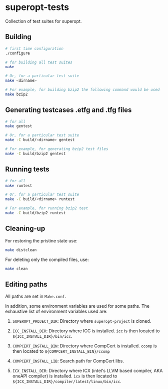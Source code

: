 superopt-tests
==============

Collection of test suites for superopt.

## Building

```sh
# first time configuration
./configure

# for building all test suites
make

# Or, for a particular test suite
make <dirname>

# For example, for building bzip2 the following command would be used
make bzip2
```

## Generating testcases .etfg and .tfg files

```sh
# for all
make gentest

# Or, for a particular test suite
make -C build/<dirname> gentest

# For example, for generating bzip2 test files
make -C build/bzip2 gentest
```

## Running tests

```sh
# for all
make runtest

# Or, for a particular test suite
make -C build/<dirname> runtest

# For example, for running bzip2 test
make -C build/bzip2 runtest
```

## Cleaning-up

For restoring the pristine state use:
```sh
make distclean
```

For deleting only the compiled files, use:
```sh
make clean
```

## Editing paths

All paths are set in `Make.conf`.

In addition, some environment variables are used for some paths.  The exhaustive list of environment variables used are:

1. `SUPEROPT_PROJECT_DIR`: Directory where `superopt-project` is cloned.

2. `ICC_INSTALL_DIR`: Directory where ICC is installed.  `icc` is then located to `${ICC_INSTALL_DIR}/bin/icc`.

3. `COMPCERT_INSTALL_BIN`: Directory where CompCert is installed.  `ccomp` is then located to `${COMPCERT_INSTALL_BIN}/ccomp`

4. `COMPCERT_INSTALL_LIB`: Search path for CompCert libs.

5. `ICX_INSTALL_DIR`: Directory where ICX (intel's LLVM based compiler, AKA oneAPI compiler) is installed.  `icx` is then located to `${ICX_INSTALL_DIR}/compiler/latest/linux/bin/icc`.
